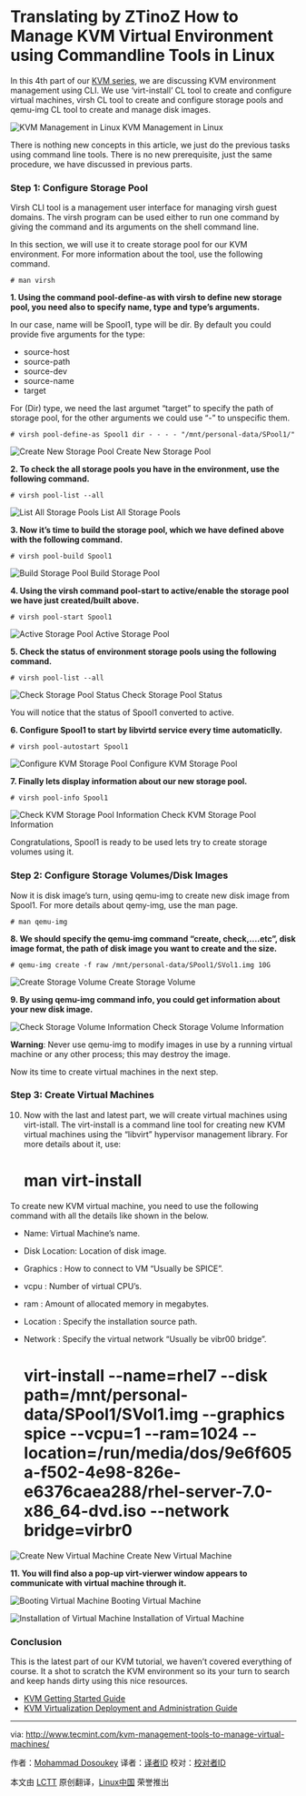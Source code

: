 Translating by ZTinoZ
How to Manage KVM Virtual Environment using Commandline Tools in Linux
================================================================================
In this 4th part of our [KVM series][1], we are discussing KVM environment management using CLI. We use ‘virt-install’ CL tool to create and configure virtual machines, virsh CL tool to create and configure storage pools and qemu-img CL tool to create and manage disk images.

![KVM Management in Linux](http://www.tecmint.com/wp-content/uploads/2015/02/KVM-Management-in-Linux.jpg)
KVM Management in Linux

There is nothing new concepts in this article, we just do the previous tasks using command line tools. There is no new prerequisite, just the same procedure, we have discussed in previous parts.

### Step 1: Configure Storage Pool ###

Virsh CLI tool is a management user interface for managing virsh guest domains. The virsh program can be used either to run one command by giving the command and its arguments on the shell command line.

In this section, we will use it to create storage pool for our KVM environment. For more information about the tool, use the following command.

    # man virsh

**1. Using the command pool-define-as with virsh to define new storage pool, you need also to specify name, type and type’s arguments.**

In our case, name will be Spool1, type will be dir. By default you could provide five arguments for the type:

- source-host
- source-path
- source-dev
- source-name
- target

For (Dir) type, we need the last argumet “target” to specify the path of storage pool, for the other arguments we could use “-” to unspecific them.

    # virsh pool-define-as Spool1 dir - - - - "/mnt/personal-data/SPool1/"

![Create New Storage Pool](http://www.tecmint.com/wp-content/uploads/2015/02/Create-New-Storage-Pool.png)
Create New Storage Pool

**2. To check the all storage pools you have in the environment, use the following command.**

    # virsh pool-list --all

![List All Storage Pools](http://www.tecmint.com/wp-content/uploads/2015/02/List-All-Storage-Pools.png)
List All Storage Pools

**3. Now it’s time to build the storage pool, which we have defined above with the following command.**

    # virsh pool-build Spool1

![Build Storage Pool](http://www.tecmint.com/wp-content/uploads/2015/02/Build-Storage-Pool.png)
Build Storage Pool

**4. Using the virsh command pool-start to active/enable the storage pool we have just created/built above.**

    # virsh pool-start Spool1

![Active Storage Pool](http://www.tecmint.com/wp-content/uploads/2015/02/Active-Storage-Pool.png)
Active Storage Pool

**5. Check the status of environment storage pools using the following command.**

    # virsh pool-list --all

![Check Storage Pool Status](http://www.tecmint.com/wp-content/uploads/2015/02/Check-Storage-Pool-Status.png)
Check Storage Pool Status

You will notice that the status of Spool1 converted to active.

**6. Configure Spool1 to start by libvirtd service every time automaticlly.**

    # virsh pool-autostart Spool1

![Configure KVM Storage Pool](http://www.tecmint.com/wp-content/uploads/2015/02/Configure-Storage-Pool.png)
Configure KVM Storage Pool

**7. Finally lets display information about our new storage pool.**

    # virsh pool-info Spool1

![Check KVM Storage Pool Information](http://www.tecmint.com/wp-content/uploads/2015/02/Check-Storage-Pool-Information.png)
Check KVM Storage Pool Information

Congratulations, Spool1 is ready to be used lets try to create storage volumes using it.

### Step 2: Configure Storage Volumes/Disk Images ###

Now it is disk image’s turn, using qemu-img to create new disk image from Spool1. For more details about qemy-img, use the man page.

    # man qemu-img

**8. We should specify the qemu-img command “create, check,….etc”, disk image format, the path of disk image you want to create and the size.**

    # qemu-img create -f raw /mnt/personal-data/SPool1/SVol1.img 10G

![Create Storage Volume](http://www.tecmint.com/wp-content/uploads/2015/02/Create-Storage-Volumes.png)
Create Storage Volume

**9. By using qemu-img command info, you could get information about your new disk image.**

![Check Storage Volume Information](http://www.tecmint.com/wp-content/uploads/2015/02/Check-Storage-Volume-Information.png)
Check Storage Volume Information

**Warning**: Never use qemu-img to modify images in use by a running virtual machine or any other process; this may destroy the image.

Now its time to create virtual machines in the next step.

### Step 3: Create Virtual Machines ###

10. Now with the last and latest part, we will create virtual machines using virt-istall. The virt-install is a command line tool for creating new KVM virtual machines using the “libvirt” hypervisor management library. For more details about it, use:

    # man virt-install

To create new KVM virtual machine, you need to use the following command with all the details like shown in the below.

- Name: Virtual Machine’s name.
- Disk Location: Location of disk image.
- Graphics : How to connect to VM “Usually be SPICE”.
- vcpu : Number of virtual CPU’s.
- ram : Amount of allocated memory in megabytes.
- Location : Specify the installation source path.
- Network : Specify the virtual network “Usually be vibr00 bridge”.

    # virt-install --name=rhel7 --disk path=/mnt/personal-data/SPool1/SVol1.img --graphics spice --vcpu=1 --ram=1024 --location=/run/media/dos/9e6f605a-f502-4e98-826e-e6376caea288/rhel-server-7.0-x86_64-dvd.iso --network bridge=virbr0

![Create New Virtual Machine](http://www.tecmint.com/wp-content/uploads/2015/02/Create-New-Virtual-Machines.png)
Create New Virtual Machine

**11. You will find also a pop-up virt-vierwer window appears to communicate with virtual machine through it.**

![Booting Virtual Machine](http://www.tecmint.com/wp-content/uploads/2015/02/Booting-Virtual-Machine.jpeg)
Booting Virtual Machine

![Installation of Virtual Machine](http://www.tecmint.com/wp-content/uploads/2015/02/Installation-of-Virtual-Machine.jpeg)
Installation of Virtual Machine

### Conclusion ###

This is the latest part of our KVM tutorial, we haven’t covered everything of course. It a shot to scratch the KVM environment so its your turn to search and keep hands dirty using this nice resources.

- [KVM Getting Started Guide][2]
- [KVM Virtualization Deployment and Administration Guide][3]

--------------------------------------------------------------------------------

via: http://www.tecmint.com/kvm-management-tools-to-manage-virtual-machines/

作者：[Mohammad Dosoukey][a]
译者：[译者ID](https://github.com/译者ID)
校对：[校对者ID](https://github.com/校对者ID)

本文由 [LCTT](https://github.com/LCTT/TranslateProject) 原创翻译，[Linux中国](http://linux.cn/) 荣誉推出

[a]:http://www.tecmint.com/author/dos2009/
[1]:http://www.tecmint.com/install-and-configure-kvm-in-linux/
[2]:https://access.redhat.com/site/documentation/en-US/Red_Hat_Enterprise_Linux/7/html/Virtualization_Getting_Started_Guide/index.html
[3]:https://access.redhat.com/site/documentation/en-US/Red_Hat_Enterprise_Linux/7/html/Virtualization_Deployment_and_Administration_Guide/index.html
